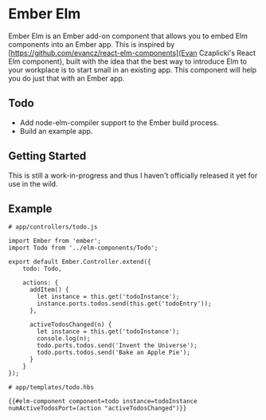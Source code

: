 # Ember Elm

Ember Elm is an Ember add-on component that allows you to embed Elm components into an Ember app. This is inspired by [https://github.com/evancz/react-elm-components](Evan Czaplicki's React Elm component), built with the idea that the best
way to introduce Elm to your workplace is to start small in an existing app. This component will help you do just that
with an Ember app.

## Todo

* Add node-elm-compiler support to the Ember build process.
* Build an example app.


## Getting Started

This is still a work-in-progress and thus I haven't officially released it yet for use in the wild.

## Example

```
# app/controllers/todo.js

import Ember from 'ember';
import Todo from '../elm-components/Todo';

export default Ember.Controller.extend({
    todo: Todo,

    actions: {
      addItem() {
        let instance = this.get('todoInstance');
        instance.ports.todos.send(this.get('todoEntry'));
      },

      activeTodosChanged(n) {
        let instance = this.get('todoInstance');
        console.log(n);
        todo.ports.todos.send('Invent the Universe');
        todo.ports.todos.send('Bake an Apple Pie');
      }
    }
});

# app/templates/todo.hbs

{{#elm-component component=todo instance=todoInstance numActiveTodosPort=(action "activeTodosChanged")}}
```

